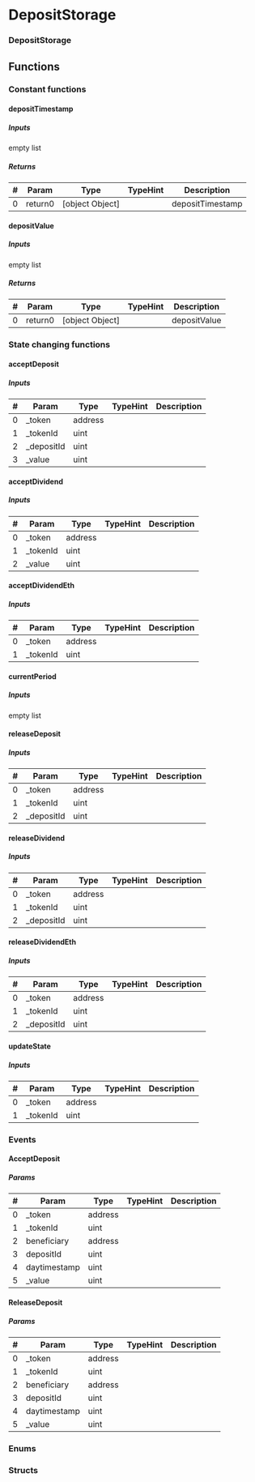 












# DepositStorage

### DepositStorage



## Functions



### Constant functions

#### depositTimestamp




##### Inputs

empty list


##### Returns

|#  |Param|Type|TypeHint|Description|
|---|-----|----|--------|-----------|
|0|return0|[object Object]||depositTimestamp|


#### depositValue




##### Inputs

empty list


##### Returns

|#  |Param|Type|TypeHint|Description|
|---|-----|----|--------|-----------|
|0|return0|[object Object]||depositValue|






### State changing functions

#### acceptDeposit




##### Inputs

|#  |Param|Type|TypeHint|Description|
|---|-----|----|--------|-----------|
|0|_token|address|||
|1|_tokenId|uint|||
|2|_depositId|uint|||
|3|_value|uint|||


#### acceptDividend




##### Inputs

|#  |Param|Type|TypeHint|Description|
|---|-----|----|--------|-----------|
|0|_token|address|||
|1|_tokenId|uint|||
|2|_value|uint|||


#### acceptDividendEth




##### Inputs

|#  |Param|Type|TypeHint|Description|
|---|-----|----|--------|-----------|
|0|_token|address|||
|1|_tokenId|uint|||


#### currentPeriod




##### Inputs

empty list


#### releaseDeposit




##### Inputs

|#  |Param|Type|TypeHint|Description|
|---|-----|----|--------|-----------|
|0|_token|address|||
|1|_tokenId|uint|||
|2|_depositId|uint|||


#### releaseDividend




##### Inputs

|#  |Param|Type|TypeHint|Description|
|---|-----|----|--------|-----------|
|0|_token|address|||
|1|_tokenId|uint|||
|2|_depositId|uint|||


#### releaseDividendEth




##### Inputs

|#  |Param|Type|TypeHint|Description|
|---|-----|----|--------|-----------|
|0|_token|address|||
|1|_tokenId|uint|||
|2|_depositId|uint|||


#### updateState




##### Inputs

|#  |Param|Type|TypeHint|Description|
|---|-----|----|--------|-----------|
|0|_token|address|||
|1|_tokenId|uint|||






### Events

#### AcceptDeposit




##### Params

|#  |Param|Type|TypeHint|Description|
|---|-----|----|--------|-----------|
|0|_token|address|||
|1|_tokenId|uint|||
|2|beneficiary|address|||
|3|depositId|uint|||
|4|daytimestamp|uint|||
|5|_value|uint|||


#### ReleaseDeposit




##### Params

|#  |Param|Type|TypeHint|Description|
|---|-----|----|--------|-----------|
|0|_token|address|||
|1|_tokenId|uint|||
|2|beneficiary|address|||
|3|depositId|uint|||
|4|daytimestamp|uint|||
|5|_value|uint|||





### Enums




### Structs



